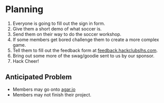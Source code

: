 # Planning

1. Everyone is going to fill out the sign in form.
2. Give them a short demo of what soccer is.
3. Send them on their way to do the soccer workshop.
4. If some members get bored challenge them to create a more complex game.
5. Tell them to fill out the feedback form at [feedback.hackclubslhs.com](feedback.hackclubslhs.com).
6. Bring out some more of the swag/goodie sent to us by our sponsor.
7. Hack Cheer!

## Anticipated Problem

- Members may go onto [agar.io](agar.io)
- Members may not finish their project.
